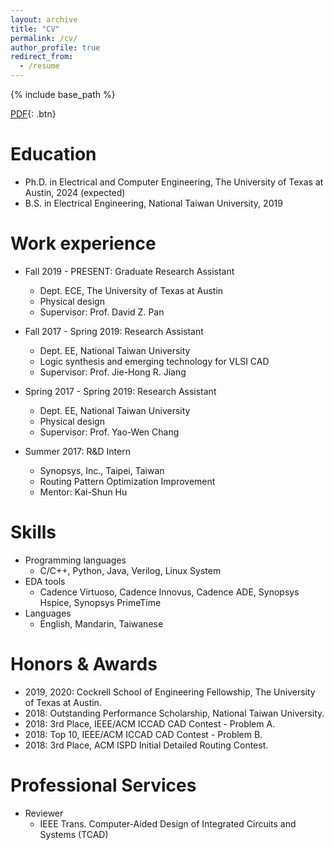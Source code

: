 ```yaml
--- 
layout: archive
title: "CV"
permalink: /cv/
author_profile: true
redirect_from:
  - /resume
---
```


{% include base_path %}

[PDF](/files/hao_cv.pdf){: .btn}

Education
======
* Ph.D. in Electrical and Computer Engineering, The University of Texas at Austin, 2024 (expected)
* B.S. in Electrical Engineering, National Taiwan University, 2019

Work experience
======
* Fall 2019 - PRESENT: Graduate Research Assistant
  * Dept. ECE, The University of Texas at Austin
  * Physical design
  * Supervisor: Prof. David Z. Pan

* Fall 2017 - Spring 2019: Research Assistant
  * Dept. EE, National Taiwan University
  * Logic synthesis and emerging technology for VLSI CAD
  * Supervisor: Prof. Jie-Hong R. Jiang

* Spring 2017 - Spring 2019: Research Assistant
  * Dept. EE, National Taiwan University
  * Physical design
  * Supervisor: Prof. Yao-Wen Chang

* Summer 2017: R&D Intern
  * Synopsys, Inc., Taipei, Taiwan
  * Routing Pattern Optimization Improvement
  * Mentor: Kai-Shun Hu
  
Skills
======
* Programming languages
  * C/C++, Python, Java, Verilog, Linux System
* EDA tools
  * Cadence Virtuoso, Cadence Innovus, Cadence ADE, Synopsys Hspice, Synopsys PrimeTime
* Languages
  * English, Mandarin, Taiwanese

Honors & Awards
======
* 2019, 2020: Cockrell School of Engineering Fellowship, The University of Texas at Austin.
* 2018: Outstanding Performance Scholarship, National Taiwan University.
* 2018: 3rd Place, IEEE/ACM ICCAD CAD Contest - Problem A.
* 2018: Top 10, IEEE/ACM ICCAD CAD Contest - Problem B.
* 2018: 3rd Place, ACM ISPD Initial Detailed Routing Contest.

Professional Services
======
* Reviewer
  * IEEE Trans. Computer-Aided Design of Integrated Circuits and Systems (TCAD)

<!---  
Talks
======
  <ul>{% for post in site.talks %}
    {% include archive-single-talk-cv.html %}
  {% endfor %}</ul>
  
Teaching
======
  <ul>{% for post in site.teaching %}
    {% include archive-single-cv.html %}
  {% endfor %}</ul>
  

-->
